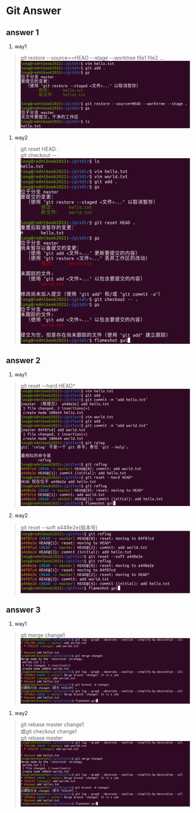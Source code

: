 # Git Answer
## answer 1
1. way1
> git restore --source==HEAD --stage --worktree file1 file2 ...
> ![picture1](q1way1.png)
1. way2
> git reset HEAD .  
> git checkout -- .
> ![picture2](q1way2.png)


## answer 2
1. way1
> git reset --hard HEAD^  
> ![picture3](q2way1.png)  

2. way2
> git reset --soft a448e2e(版本号)
> ![picture4](q2way2.png) 


## answer 3
1. way1
> git merge change1
> ![picture5](q3way1.png)

1. way2
> git rebase master change1   
> 或git checkout change1    
> git rebase master
> ![picture6](q3way1.png)

